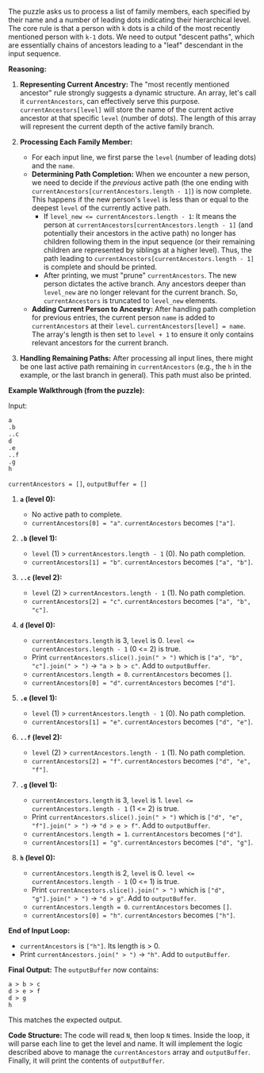 The puzzle asks us to process a list of family members, each specified by their name and a number of leading dots indicating their hierarchical level. The core rule is that a person with `k` dots is a child of the most recently mentioned person with `k-1` dots. We need to output "descent paths", which are essentially chains of ancestors leading to a "leaf" descendant in the input sequence.

**Reasoning:**

1.  **Representing Current Ancestry:** The "most recently mentioned ancestor" rule strongly suggests a dynamic structure. An array, let's call it `currentAncestors`, can effectively serve this purpose. `currentAncestors[level]` will store the name of the current active ancestor at that specific `level` (number of dots). The length of this array will represent the current depth of the active family branch.

2.  **Processing Each Family Member:**
    *   For each input line, we first parse the `level` (number of leading dots) and the `name`.
    *   **Determining Path Completion:** When we encounter a new person, we need to decide if the *previous* active path (the one ending with `currentAncestors[currentAncestors.length - 1]`) is now complete. This happens if the new person's `level` is less than or equal to the deepest `level` of the currently active path.
        *   If `level_new <= currentAncestors.length - 1`: It means the person at `currentAncestors[currentAncestors.length - 1]` (and potentially their ancestors in the active path) no longer has children following them in the input sequence (or their remaining children are represented by siblings at a higher level). Thus, the path leading to `currentAncestors[currentAncestors.length - 1]` is complete and should be printed.
        *   After printing, we must "prune" `currentAncestors`. The new person dictates the active branch. Any ancestors deeper than `level_new` are no longer relevant for the current branch. So, `currentAncestors` is truncated to `level_new` elements.
    *   **Adding Current Person to Ancestry:** After handling path completion for previous entries, the current person `name` is added to `currentAncestors` at their `level`. `currentAncestors[level] = name`. The array's length is then set to `level + 1` to ensure it only contains relevant ancestors for the current branch.

3.  **Handling Remaining Paths:** After processing all input lines, there might be one last active path remaining in `currentAncestors` (e.g., the `h` in the example, or the last branch in general). This path must also be printed.

**Example Walkthrough (from the puzzle):**

Input:
```
a
.b
..c
d
.e
..f
.g
h
```

`currentAncestors = []`, `outputBuffer = []`

1.  **`a` (level 0):**
    *   No active path to complete.
    *   `currentAncestors[0] = "a"`. `currentAncestors` becomes `["a"]`.

2.  **`.b` (level 1):**
    *   `level` (1) > `currentAncestors.length - 1` (0). No path completion.
    *   `currentAncestors[1] = "b"`. `currentAncestors` becomes `["a", "b"]`.

3.  **`..c` (level 2):**
    *   `level` (2) > `currentAncestors.length - 1` (1). No path completion.
    *   `currentAncestors[2] = "c"`. `currentAncestors` becomes `["a", "b", "c"]`.

4.  **`d` (level 0):**
    *   `currentAncestors.length` is 3, `level` is 0. `level <= currentAncestors.length - 1` (0 <= 2) is true.
    *   Print `currentAncestors.slice().join(" > ")` which is `["a", "b", "c"].join(" > ")` -> `"a > b > c"`. Add to `outputBuffer`.
    *   `currentAncestors.length = 0`. `currentAncestors` becomes `[]`.
    *   `currentAncestors[0] = "d"`. `currentAncestors` becomes `["d"]`.

5.  **`.e` (level 1):**
    *   `level` (1) > `currentAncestors.length - 1` (0). No path completion.
    *   `currentAncestors[1] = "e"`. `currentAncestors` becomes `["d", "e"]`.

6.  **`..f` (level 2):**
    *   `level` (2) > `currentAncestors.length - 1` (1). No path completion.
    *   `currentAncestors[2] = "f"`. `currentAncestors` becomes `["d", "e", "f"]`.

7.  **`.g` (level 1):**
    *   `currentAncestors.length` is 3, `level` is 1. `level <= currentAncestors.length - 1` (1 <= 2) is true.
    *   Print `currentAncestors.slice().join(" > ")` which is `["d", "e", "f"].join(" > ")` -> `"d > e > f"`. Add to `outputBuffer`.
    *   `currentAncestors.length = 1`. `currentAncestors` becomes `["d"]`.
    *   `currentAncestors[1] = "g"`. `currentAncestors` becomes `["d", "g"]`.

8.  **`h` (level 0):**
    *   `currentAncestors.length` is 2, `level` is 0. `level <= currentAncestors.length - 1` (0 <= 1) is true.
    *   Print `currentAncestors.slice().join(" > ")` which is `["d", "g"].join(" > ")` -> `"d > g"`. Add to `outputBuffer`.
    *   `currentAncestors.length = 0`. `currentAncestors` becomes `[]`.
    *   `currentAncestors[0] = "h"`. `currentAncestors` becomes `["h"]`.

**End of Input Loop:**
*   `currentAncestors` is `["h"]`. Its length is > 0.
*   Print `currentAncestors.join(" > ")` -> `"h"`. Add to `outputBuffer`.

**Final Output:**
The `outputBuffer` now contains:
```
a > b > c
d > e > f
d > g
h
```
This matches the expected output.

**Code Structure:**
The code will read `N`, then loop `N` times. Inside the loop, it will parse each line to get the level and name. It will implement the logic described above to manage the `currentAncestors` array and `outputBuffer`. Finally, it will print the contents of `outputBuffer`.